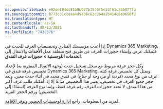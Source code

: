 ```yaml
---
ms.openlocfilehash: e92de104dd81b0b077b15f0f5e33f61c255877fb
ms.sourcegitcommit: 8773c31cceaa4d9a36c62c964a2b414c6e0656f3
ms.translationtype: HT
ms.contentlocale: ar-SA
ms.lasthandoff: 08/13/2021
ms.locfileid: "7435376"
---
```

إذا أعدت مؤسستك الفنادق وتخصيصات الغرف للحدث في Dynamics 365 Marketing، فيُمكنك عرض وإنشاء حجوزات الغرف عن طريق فتح منطقة عمل **الأحداث** والانتقال إلى **الخدمات اللوجستية > حجوزات غرف الفندق**.

وكل حجز غرفة مربوط مع سجل تسجيل حدث (وجهة الاتصال المقترنة به) لإعداد تخصيص غرفة فندق في Dynamics 365 Marketing.
ويمثل كل تخصيص غرفة كتلة غرف من نوع محدد (فردية أو مزدوجة أو جناح) في فندق محدد في أثناء حدث معين.
وبعد حجز جميع الغرف في تخصيص، يعتبر هذا التخصيص مباعًا إلا إذا أمكنك طلب غرف أكثر من هذا الفندق.
لا تحدد حجوزات الغرف رقم غرفة فقط، وإنما نوع الغرفة (استنادًا إلى التخصيص) ورقم الحجز الفريد.

لمزيد من المعلومات، راجع [‏‫‏‫إدارة لوجستيات الحضور وتوفر الإقامة‬](/dynamics365/marketing/manage-event-logistic/?azure-portal=true)‬.
